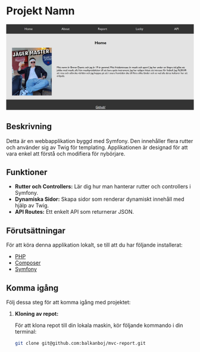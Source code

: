 # Projekt Namn

![Projektbild](/assets/images/home.png)


## Beskrivning

Detta är en webbapplikation byggd med Symfony. Den innehåller flera rutter och använder sig av Twig för templating. Applikationen är designad för att vara enkel att förstå och modifiera för nybörjare.

## Funktioner

- **Rutter och Controllers:** Lär dig hur man hanterar rutter och controllers i Symfony.
- **Dynamiska Sidor:** Skapa sidor som renderar dynamiskt innehåll med hjälp av Twig.
- **API Routes:** Ett enkelt API som returnerar JSON.

## Förutsättningar

För att köra denna applikation lokalt, se till att du har följande installerat:

- [PHP](https://www.php.net/)
- [Composer](https://getcomposer.org/)
- [Symfony](https://symfony.com/)

## Komma igång

Följ dessa steg för att komma igång med projektet:

1. **Kloning av repot:**

   För att klona repot till din lokala maskin, kör följande kommando i din terminal:

   ```bash
   git clone git@github.com:balkanboj/mvc-report.git
